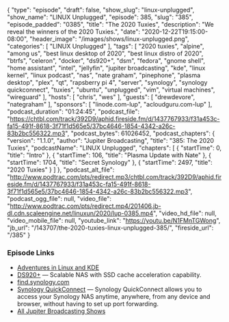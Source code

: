 {
  "type": "episode",
  "draft": false,
  "show_slug": "linux-unplugged",
  "show_name": "LINUX Unplugged",
  "episode": 385,
  "slug": "385",
  "episode_padded": "0385",
  "title": "The 2020 Tuxies",
  "description": "We reveal the winners of the 2020 Tuxies.",
  "date": "2020-12-22T19:15:00-08:00",
  "header_image": "/images/shows/linux-unplugged.png",
  "categories": [
    "LINUX Unplugged"
  ],
  "tags": [
    "2020 tuxies",
    "alpine",
    "among us",
    "best linux desktop of 2020",
    "best linux distro of 2020",
    "btrfs",
    "celeron",
    "docker",
    "ds920+",
    "dsm",
    "fedora",
    "gnome shell",
    "home assistant",
    "intel",
    "jellyfin",
    "jupiter broadcasting",
    "kde",
    "linux kernel",
    "linux podcast",
    "nas",
    "nate graham",
    "pinephone",
    "plasma desktop",
    "plex",
    "qt",
    "rapsberry pi 4",
    "server",
    "synology",
    "synology quickconnect",
    "tuxies",
    "ubuntu",
    "unplugged",
    "vim",
    "virtual machines",
    "wireguard"
  ],
  "hosts": [
    "chris",
    "wes"
  ],
  "guests": [
    "drewdevore",
    "nategraham"
  ],
  "sponsors": [
    "linode.com-lup",
    "acloudguru.com-lup"
  ],
  "podcast_duration": "01:24:45",
  "podcast_file": "https://chtbl.com/track/392D9/aphid.fireside.fm/d/1437767933/f31a453c-fa15-491f-8618-3f71f1d565e5/37bc4646-1854-4342-a26c-83b2bc556322.mp3",
  "podcast_bytes": 61026452,
  "podcast_chapters": {
    "version": "1.1.0",
    "author": "Jupiter Broadcasting",
    "title": "385: The 2020 Tuxies",
    "podcastName": "LINUX Unplugged",
    "chapters": [
      {
        "startTime": 0,
        "title": "Intro"
      },
      {
        "startTime": 106,
        "title": "Plasma Update with Nate"
      },
      {
        "startTime": 1704,
        "title": "Secret Synology"
      },
      {
        "startTime": 2497,
        "title": "2020 Tuxies"
      }
    ]
  },
  "podcast_alt_file": "http://www.podtrac.com/pts/redirect.mp3/chtbl.com/track/392D9/aphid.fireside.fm/d/1437767933/f31a453c-fa15-491f-8618-3f71f1d565e5/37bc4646-1854-4342-a26c-83b2bc556322.mp3",
  "podcast_ogg_file": null,
  "video_file": "http://www.podtrac.com/pts/redirect.mp4/201406.jb-dl.cdn.scaleengine.net/linuxun/2020/lup-0385.mp4",
  "video_hd_file": null,
  "video_mobile_file": null,
  "youtube_link": "https://youtu.be/N1FMnTGWong",
  "jb_url": "/143707/the-2020-tuxies-linux-unplugged-385/",
  "fireside_url": "/385"
}


### Episode Links

  * [Adventures in Linux and KDE](https://pointieststick.com/ "Adventures in Linux and KDE")
  * [DS920+](https://www.synology.com/en-us/products/DS920+ "DS920+") — Scalable NAS with SSD cache acceleration capability.
  * [find.synology.com](http://find.synology.com/ "find.synology.com")
  * [Synology QuickConnect](https://quickconnect.to/ "Synology QuickConnect") — Synology QuickConnect allows you to access your Synology NAS anytime, anywhere, from any device and browser, without having to set up port forwarding.
  * [All Jupiter Broadcasting Shows](https://feed.jupiter.zone/allshows "All Jupiter Broadcasting Shows")


